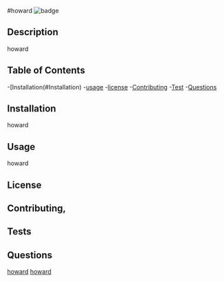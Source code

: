 
#howard
![badge]()
## Description
howard            
## Table of Contents
-[Installation(#Installation)
-[usage](#Usage)
-[license](#License)
-[Contributing](#Contributing)
-[Test](#Test)
-[Questions](#Questions)
 ## Installation 
howard           
## Usage
howard     
## License
## Contributing,
## Tests
## Questions
[howard](https://github/howard)
[howard](howard)